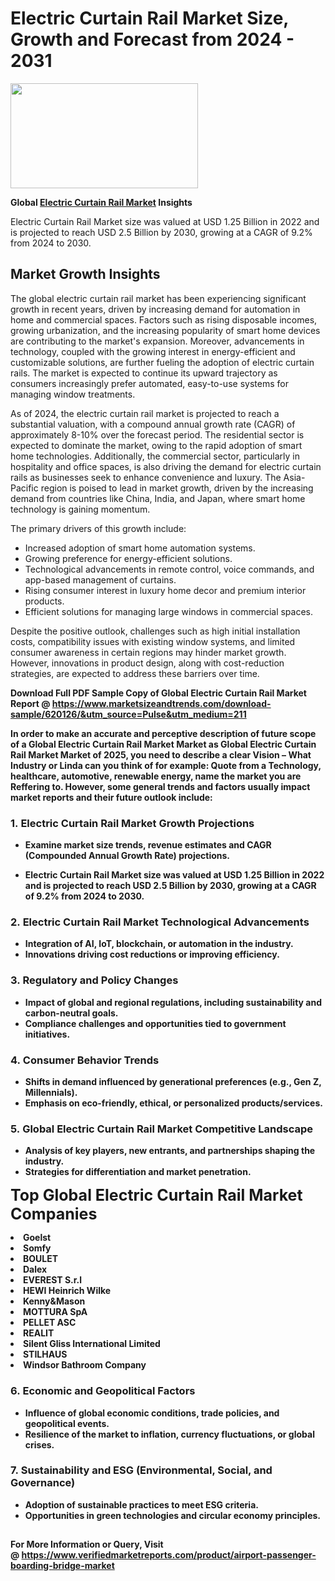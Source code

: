 <H1>Electric Curtain Rail Market Size, Growth and Forecast from 2024 - 2031</H1><img class="aligncenter size-medium wp-image-584254" src="https://thirdeyenews.in/wp-content/uploads/2024/09/Global-Market-Research-300x168.jpeg" alt="" width="300" height="168" /><p><strong>Global&nbsp;<a href="https://www.marketsizeandtrends.com/download-sample/620126/&amp;utm_source=Pulse&amp;utm_medium=211">Electric Curtain Rail Market</a> Insights</strong></p><p>Electric Curtain Rail Market size was valued at USD 1.25 Billion in 2022 and is projected to reach USD 2.5 Billion by 2030, growing at a CAGR of 9.2% from 2024 to 2030.</p><p><h2>Market Growth Insights</h2> <p>The global electric curtain rail market has been experiencing significant growth in recent years, driven by increasing demand for automation in home and commercial spaces. Factors such as rising disposable incomes, growing urbanization, and the increasing popularity of smart home devices are contributing to the market's expansion. Moreover, advancements in technology, coupled with the growing interest in energy-efficient and customizable solutions, are further fueling the adoption of electric curtain rails. The market is expected to continue its upward trajectory as consumers increasingly prefer automated, easy-to-use systems for managing window treatments.</p> <p><strong></strong></p> <p>As of 2024, the electric curtain rail market is projected to reach a substantial valuation, with a compound annual growth rate (CAGR) of approximately 8-10% over the forecast period. The residential sector is expected to dominate the market, owing to the rapid adoption of smart home technologies. Additionally, the commercial sector, particularly in hospitality and office spaces, is also driving the demand for electric curtain rails as businesses seek to enhance convenience and luxury. The Asia-Pacific region is poised to lead in market growth, driven by the increasing demand from countries like China, India, and Japan, where smart home technology is gaining momentum.</p> <p>The primary drivers of this growth include: <ul> <li>Increased adoption of smart home automation systems.</li> <li>Growing preference for energy-efficient solutions.</li> <li>Technological advancements in remote control, voice commands, and app-based management of curtains.</li> <li>Rising consumer interest in luxury home decor and premium interior products.</li> <li>Efficient solutions for managing large windows in commercial spaces.</li> </ul> </p> <p>Despite the positive outlook, challenges such as high initial installation costs, compatibility issues with existing window systems, and limited consumer awareness in certain regions may hinder market growth. However, innovations in product design, along with cost-reduction strategies, are expected to address these barriers over time.</p> <p><strong></p><p><span class=""><strong>Download Full PDF Sample Copy of Global Electric Curtain Rail Market Report</strong> @ <a href="https://www.marketsizeandtrends.com/download-sample/620126/&amp;utm_source=Pulse&amp;utm_medium=211" target="_blank">https://www.marketsizeandtrends.com/download-sample/620126/&amp;utm_source=Pulse&amp;utm_medium=211</a></span></p><p>In order to make an accurate and perceptive description of future scope of a Global&nbsp;Electric Curtain Rail Market Market as Global&nbsp;Electric Curtain Rail Market Market of 2025, you need to describe a clear Vision &ndash; What Industry or Linda can you think of for example: Quote from a Technology, healthcare, automotive, renewable energy, name the market you are Reffering to. However, some general trends and factors usually impact market reports and their future outlook include:</p><h3>1.&nbsp;<strong>Electric Curtain Rail Market Growth Projections</strong></h3><ul><li>Examine market size trends, revenue estimates and CAGR (Compounded Annual Growth Rate) projections.</li><li><p>Electric Curtain Rail Market size was valued at USD 1.25 Billion in 2022 and is projected to reach USD 2.5 Billion by 2030, growing at a CAGR of 9.2% from 2024 to 2030.</p></li></ul><h3>2.&nbsp;<strong>Electric Curtain Rail Market Technological Advancements</strong></h3><ul><li>Integration of AI, IoT, blockchain, or automation in the industry.</li><li>Innovations driving cost reductions or improving efficiency.</li></ul><h3>3.&nbsp;<strong>Regulatory and Policy Changes</strong></h3><ul><li>Impact of global and regional regulations, including sustainability and carbon-neutral goals.</li><li>Compliance challenges and opportunities tied to government initiatives.</li></ul><h3>4.&nbsp;<strong>Consumer Behavior Trends</strong></h3><ul><li>Shifts in demand influenced by generational preferences (e.g., Gen Z, Millennials).</li><li>Emphasis on eco-friendly, ethical, or personalized products/services.</li></ul><h3>5.&nbsp;<strong>Global Electric Curtain Rail Market Competitive Landscape</strong></h3><ul><li>Analysis of key players, new entrants, and partnerships shaping the industry.</li><li>Strategies for differentiation and market penetration.</li></ul><p data-pm-slice="1 1 []"><span style="color: inherit; font-family: inherit; font-size: 25px;">Top Global Electric Curtain Rail Market Companies</span></p><div class="" data-test-id=""><p><li>Goelst</li><li> Somfy</li><li> BOULET</li><li> Dalex</li><li> EVEREST S.r.l</li><li> HEWI Heinrich Wilke</li><li> Kenny&Mason</li><li> MOTTURA SpA</li><li> PELLET ASC</li><li> REALIT</li><li> Silent Gliss International Limited</li><li> STILHAUS</li><li> Windsor Bathroom Company</li></p></div><h3>6.&nbsp;<strong>Economic and Geopolitical Factors</strong></h3><ul><li>Influence of global economic conditions, trade policies, and geopolitical events.</li><li>Resilience of the market to inflation, currency fluctuations, or global crises.</li></ul><h3>7.&nbsp;<strong>Sustainability and ESG (Environmental, Social, and Governance)</strong></h3><ul><li>Adoption of sustainable practices to meet ESG criteria.</li><li>Opportunities in green technologies and circular economy principles.</li></ul><h2><strong style="font-size: 14px;">For More Information or Query, Visit @&nbsp;</strong><a style="background-color: #ffffff; font-size: 14px;" href="https://www.marketsizeandtrends.com/report/electric-curtain-rail-market/" target="_blank">https://www.verifiedmarketreports.com/product/airport-passenger-boarding-bridge-market</a></h2>
